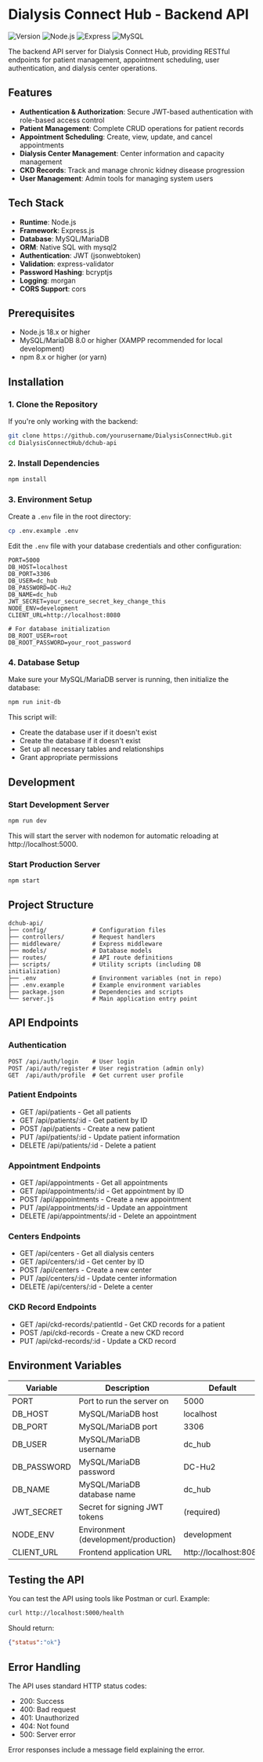 # Dialysis Connect Hub - Backend API

![Version](https://img.shields.io/badge/version-1.0.0-blue)
![Node.js](https://img.shields.io/badge/Node.js-18.x-339933)
![Express](https://img.shields.io/badge/Express-4.18.2-000000)
![MySQL](https://img.shields.io/badge/MySQL-8.0-4479A1)

The backend API server for Dialysis Connect Hub, providing RESTful endpoints for patient management, appointment scheduling, user authentication, and dialysis center operations.

## Features

- **Authentication & Authorization**: Secure JWT-based authentication with role-based access control
- **Patient Management**: Complete CRUD operations for patient records
- **Appointment Scheduling**: Create, view, update, and cancel appointments
- **Dialysis Center Management**: Center information and capacity management
- **CKD Records**: Track and manage chronic kidney disease progression
- **User Management**: Admin tools for managing system users

## Tech Stack

- **Runtime**: Node.js
- **Framework**: Express.js
- **Database**: MySQL/MariaDB
- **ORM**: Native SQL with mysql2
- **Authentication**: JWT (jsonwebtoken)
- **Validation**: express-validator
- **Password Hashing**: bcryptjs
- **Logging**: morgan
- **CORS Support**: cors

## Prerequisites

- Node.js 18.x or higher
- MySQL/MariaDB 8.0 or higher (XAMPP recommended for local development)
- npm 8.x or higher (or yarn)

## Installation

### 1. Clone the Repository

If you're only working with the backend:

```bash
git clone https://github.com/yourusername/DialysisConnectHub.git
cd DialysisConnectHub/dchub-api
```

### 2. Install Dependencies

```bash
npm install
```

### 3. Environment Setup

Create a `.env` file in the root directory:

```bash
cp .env.example .env
```

Edit the `.env` file with your database credentials and other configuration:

```
PORT=5000
DB_HOST=localhost
DB_PORT=3306
DB_USER=dc_hub
DB_PASSWORD=DC-Hu2
DB_NAME=dc_hub
JWT_SECRET=your_secure_secret_key_change_this
NODE_ENV=development
CLIENT_URL=http://localhost:8080

# For database initialization
DB_ROOT_USER=root
DB_ROOT_PASSWORD=your_root_password
```

### 4. Database Setup

Make sure your MySQL/MariaDB server is running, then initialize the database:

```bash
npm run init-db
```

This script will:
- Create the database user if it doesn't exist
- Create the database if it doesn't exist
- Set up all necessary tables and relationships
- Grant appropriate permissions

## Development

### Start Development Server

```bash
npm run dev
```

This will start the server with nodemon for automatic reloading at http://localhost:5000.

### Start Production Server

```bash
npm start
```

## Project Structure

```
dchub-api/
├── config/             # Configuration files
├── controllers/        # Request handlers
├── middleware/         # Express middleware
├── models/             # Database models
├── routes/             # API route definitions
├── scripts/            # Utility scripts (including DB initialization)
├── .env                # Environment variables (not in repo)
├── .env.example        # Example environment variables
├── package.json        # Dependencies and scripts
└── server.js           # Main application entry point
```

## API Endpoints

### Authentication
```
POST /api/auth/login    # User login
POST /api/auth/register # User registration (admin only)
GET  /api/auth/profile  # Get current user profile
```

### Patient Endpoints
- GET /api/patients - Get all patients
- GET /api/patients/:id - Get patient by ID
- POST /api/patients - Create a new patient
- PUT /api/patients/:id - Update patient information
- DELETE /api/patients/:id - Delete a patient

### Appointment Endpoints
- GET /api/appointments - Get all appointments
- GET /api/appointments/:id - Get appointment by ID
- POST /api/appointments - Create a new appointment
- PUT /api/appointments/:id - Update an appointment
- DELETE /api/appointments/:id - Delete an appointment

### Centers Endpoints
- GET /api/centers - Get all dialysis centers
- GET /api/centers/:id - Get center by ID
- POST /api/centers - Create a new center
- PUT /api/centers/:id - Update center information
- DELETE /api/centers/:id - Delete a center

### CKD Record Endpoints
- GET /api/ckd-records/:patientId - Get CKD records for a patient
- POST /api/ckd-records - Create a new CKD record
- PUT /api/ckd-records/:id - Update a CKD record

## Environment Variables

| Variable | Description | Default |
|----------|-------------|---------|
| PORT | Port to run the server on | 5000 |
| DB_HOST | MySQL/MariaDB host | localhost |
| DB_PORT | MySQL/MariaDB port | 3306 |
| DB_USER | MySQL/MariaDB username | dc_hub |
| DB_PASSWORD | MySQL/MariaDB password | DC-Hu2 |
| DB_NAME | MySQL/MariaDB database name | dc_hub |
| JWT_SECRET | Secret for signing JWT tokens | (required) |
| NODE_ENV | Environment (development/production) | development |
| CLIENT_URL | Frontend application URL | http://localhost:8080 |

## Testing the API

You can test the API using tools like Postman or curl. Example:

```bash
curl http://localhost:5000/health
```

Should return:
```json
{"status":"ok"}
```

## Error Handling

The API uses standard HTTP status codes:
- 200: Success
- 400: Bad request
- 401: Unauthorized
- 404: Not found
- 500: Server error

Error responses include a message field explaining the error.
